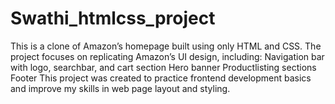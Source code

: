 # Swathi_htmlcss_project
This is a clone of Amazon’s homepage built using only HTML and CSS. The project focuses on replicating Amazon’s UI design, including:  Navigation bar with logo, searchbar, and cart section Hero banner Productlisting sections Footer This project was created to practice frontend development basics and improve my skills in web page layout and styling.

